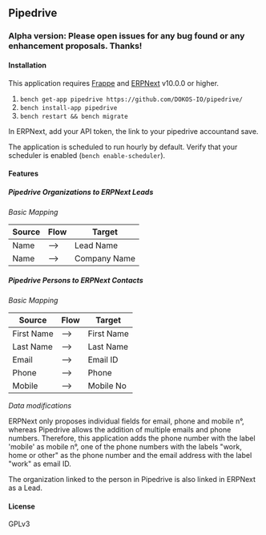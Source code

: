 ## Pipedrive

### Alpha version: Please open issues for any bug found or any enhancement proposals. Thanks!

#### Installation

This application requires [Frappe](https://github.com/frappe/frappe) and [ERPNext](https://github.com/frappe/erpnext) v10.0.0 or higher.

1. `bench get-app pipedrive https://github.com/DOKOS-IO/pipedrive/`
2. `bench install-app pipedrive`
3. `bench restart && bench migrate`

In ERPNext, add your API token, the link to your pipedrive accountand save.

The application is scheduled to run hourly by default.
Verify that your scheduler is enabled (`bench enable-scheduler`).

#### Features

##### Pipedrive Organizations to ERPNext Leads

*Basic Mapping*  

|Source|Flow|Target|
|---|---|---|
|Name| --> |Lead Name|
|Name| --> |Company Name|

##### Pipedrive Persons to ERPNext Contacts

*Basic Mapping*  

|Source|Flow|Target|
|---|---|---|
|First Name| --> |First Name|
|Last Name| --> |Last Name|
|Email| --> |Email ID|
|Phone| --> |Phone|
|Mobile| --> |Mobile No|

*Data modifications*  

ERPNext only proposes individual fields for email, phone and mobile n°, whereas Pipedrive allows the addition of multiple emails and phone numbers.
Therefore, this application adds the phone number with the label 'mobile' as mobile n°, one of the phone numbers with the labels "work, home or other" as the phone number and the email address with the label "work" as email ID.

The organization linked to the person in Pipedrive is also linked in ERPNext as a Lead.


#### License
GPLv3
